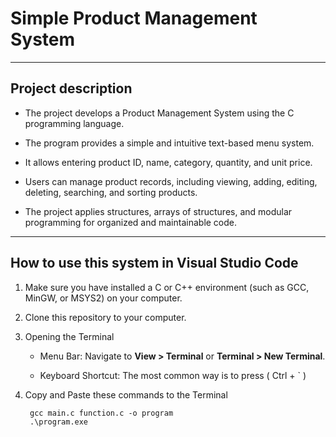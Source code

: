 # Simple Product Management System

---

## Project description

- The project develops a Product Management System using the C programming language.
  
- The program provides a simple and intuitive text-based menu system.
  
- It allows entering product ID, name, category, quantity, and unit price.
  
- Users can manage product records, including viewing, adding, editing, deleting, searching, and sorting products.
  
- The project applies structures, arrays of structures, and modular programming for organized and maintainable code.

---

## How to use this system in Visual Studio Code
1. Make sure you have installed a C or C++ environment (such as GCC, MinGW, or MSYS2) on your computer.

2. Clone this repository to your computer.

3. Opening the Terminal
   
    - Menu Bar: Navigate to **View > Terminal** or **Terminal > New Terminal**.
      
    - Keyboard Shortcut: The most common way is to press ( Ctrl + ` )
      
4. Copy and Paste these commands to the Terminal
   ```
    gcc main.c function.c -o program
    .\program.exe
   ```
